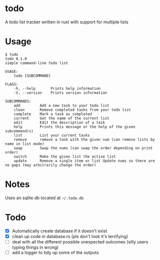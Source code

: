 # todo
A todo list tracker written in rust with support for multiple lists

# Usage
```
$ todo
todo 0.1.0
simple command-line todo list

USAGE:
    todo [SUBCOMMAND]

FLAGS:
    -h, --help       Prints help information
    -V, --version    Prints version information

SUBCOMMANDS:
    add         Add a new task to your todo list
    clean       Remove completed tasks from your todo list
    complete    Mark a task as completed
    current     Get the name of the current list
    edit        Edit the description of a task
    help        Prints this message or the help of the given subcommand(s)
    list        List your current tasks
    remove      remove a task with the given num (can remove lists by name in list mode)
    swap        Swap the nums (can swap the order depending on print order)
    switch      Make the given list the active list
    update      Remove a single item or list Update nums so there are no gaps (may arbitrarily change the order)
```

# Notes
Uses an sqlite db located at `~/.todo.db`

# Todo

- [x] Automatically create database if it doesn't exist
- [x] clean up code in database.rs (pls don't look it's terrifying)
- [ ] deal with all the different possible unexpected outcomes (silly users typing things in wrong)
- [ ] add a logger to tidy up some of the outputs
